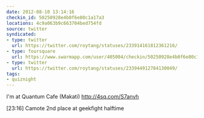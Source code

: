 ```yaml
---
date: 2012-08-10 13:14:16
checkin_id: 50250928e4b0f6e80c1a17a3
locations: 4c9a063b9c663704bed754fd
source: twitter
syndicated:
- type: twitter
  url: https://twitter.com/roytang/statuses/233914161812361216/
- type: foursquare
  url: https://www.swarmapp.com/user/405004/checkin/50250928e4b0f6e80c1a17a3?s=_IUXfPP9UeTmvtFxwYk4dGbiiJs&ref=tw
- type: twitter
  url: https://twitter.com/roytang/statuses/233944912784130049/
tags:
- quiznight
---
```


I'm at Quantum Cafe (Makati) http://4sq.com/S7anvh

[23:16] Camote 2nd place at geekfight halftime 